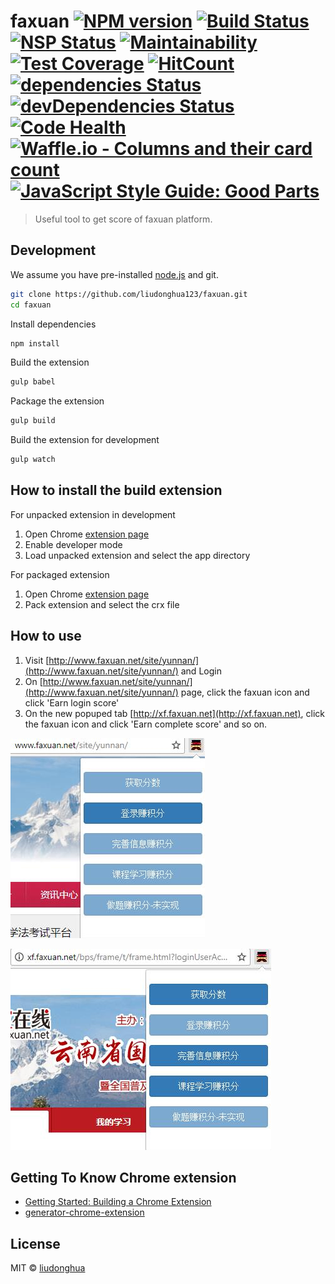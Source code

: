 # faxuan [![NPM version][npm-image]][npm-url] [![Build Status][travis-image]][travis-url] [![NSP Status][nsp-image]][nsp-url] [![Maintainability][codeclimate-maintainability-image]][codeclimate-maintainability-url] [![Test Coverage][codeclimate-test_coverage-image]][codeclimate-test_coverage-url] [![HitCount][hits-image]][hits-url] [![dependencies Status][daviddm-image]][daviddm-url] [![devDependencies Status][daviddm-dev-image]][daviddm-dev-url] [![Code Health][landscape-image]][landscape-url] [![Waffle.io - Columns and their card count][waffle-image]][waffle-url] [![JavaScript Style Guide: Good Parts](https://img.shields.io/badge/code%20style-goodparts-brightgreen.svg?style=flat)](https://github.com/dwyl/goodparts "JavaScript The Good Parts")
> Useful tool to get score of faxuan platform.

## Development

We assume you have pre-installed [node.js](https://nodejs.org/) and git.

```bash
git clone https://github.com/liudonghua123/faxuan.git
cd faxuan
```

Install dependencies

```bash
npm install
```

Build the extension

```bash
gulp babel
```


Package the extension

```bash
gulp build
```

Build the extension for development

```bash
gulp watch
```

## How to install the build extension

For unpacked extension in development

1. Open Chrome [extension page](chrome://extensions/)
2. Enable developer mode
3. Load unpacked extension and select the app directory

For packaged extension

1. Open Chrome [extension page](chrome://extensions/)
2.  Pack extension and select the crx file

## How to use

1. Visit [http://www.faxuan.net/site/yunnan/](http://www.faxuan.net/site/yunnan/) and Login
2. On [http://www.faxuan.net/site/yunnan/](http://www.faxuan.net/site/yunnan/) page, click the faxuan icon and click 'Earn login score'
3. On the new popuped tab [http://xf.faxuan.net](http://xf.faxuan.net), click the faxuan icon and click 'Earn complete score' and so on.

![earn-login-score](resources/earn-login-score.jpg)

![earn-other-score](resources/earn-other-score.jpg)


## Getting To Know Chrome extension

 * [Getting Started: Building a Chrome Extension](https://developer.chrome.com/extensions/getstarted)
 * [generator-chrome-extension](https://github.com/yeoman/generator-chrome-extension)

## License

MIT © [liudonghua](http://www.liudonghua.com)


[npm-image]: https://badge.fury.io/js/faxuan.svg
[npm-url]: https://npmjs.org/package/faxuan
[nsp-image]: https://nodesecurity.io/orgs/liudonghua123/projects/fcdee9d7-dbb0-4746-909b-92b003494e86/badge
[nsp-url]: https://nodesecurity.io/orgs/liudonghua123/projects/fcdee9d7-dbb0-4746-909b-92b003494e86
[codeclimate-maintainability-image]: https://api.codeclimate.com/v1/badges/3fa157a4472632c3c088/maintainability
[codeclimate-maintainability-url]: https://codeclimate.com/github/liudonghua123/faxuan/maintainability
[codeclimate-test_coverage-image]:  https://api.codeclimate.com/v1/badges/3fa157a4472632c3c088/test_coverage
[codeclimate-test_coverage-url]: https://codeclimate.com/github/liudonghua123/faxuan/test_coverage
[hits-image]: http://hits.dwyl.io/liudonghua123/faxuan.svg
[hits-url]: http://hits.dwyl.io/liudonghua123/faxuan
[travis-image]: https://travis-ci.org/liudonghua123/faxuan.svg?branch=master
[travis-url]: https://travis-ci.org/liudonghua123/faxuan
[daviddm-image]: https://david-dm.org/liudonghua123/faxuan/status.svg
[daviddm-url]: https://david-dm.org/liudonghua123/faxuan
[daviddm-dev-image]: https://david-dm.org/liudonghua123/faxuan/dev-status.svg
[daviddm-dev-url]: https://david-dm.org/liudonghua123/faxuan?type=dev
[landscape-image]: https://landscape.io/github/liudonghua123/faxuan/master/landscape.svg?style=flat
[landscape-url]: https://landscape.io/github/liudonghua123/faxuan/master
[waffle-image]: https://badge.waffle.io/liudonghua123/faxuan.svg?columns=all
[waffle-url]: http://waffle.io/liudonghua123/faxuan

